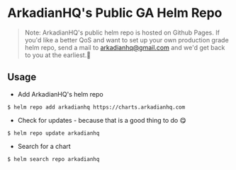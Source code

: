 # ArkadianHQ's Public GA Helm Repo
> Note: ArkadianHQ's public helm repo is hosted on Github Pages. If you'd like a better QoS and want to set up your own production grade helm repo, send a mail to arkadianhq@gmail.com and we'd get back to you at the earliest.🙂

## Usage
* Add ArkadianHQ's helm repo

```shel
$ helm repo add arkadianhq https://charts.arkadianhq.com
```

* Check for updates - because that is a good thing to do :yum:

```shell
$ helm repo update arkadianhq
```

* Search for a chart

```shell
$ helm search repo arkadianhq
```
